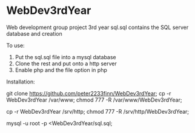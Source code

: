 # WebDev3rdYear
Web development group project 3rd year
sql.sql contains the SQL server database and creation

To use:

1. Put the sql.sql file into a mysql database
2. Clone the rest and put onto a http server
3. Enable php and the file option in php

Installation:

git clone https://github.com/peter2233finn/WebDev3rdYear;
cp -r WebDev3rdYear /var/www;
chmod 777 -R /var/www/WebDev3rdYear;

cp -r WebDev3rdYear /srv/http;
chmod 777 -R /srv/http/WebDev3rdYear;

mysql -u root -p <WebDev3rdYear/sql.sql;
